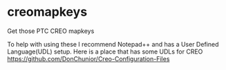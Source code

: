 # creomapkeys
Get those PTC CREO mapkeys

To help with using these I recommend Notepad++ and has a User Defined Language(UDL) setup.
Here is a place that has some UDLs for CREO https://github.com/DonChunior/Creo-Configuration-Files 

